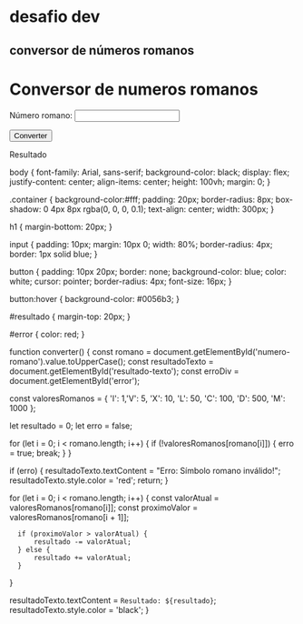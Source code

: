 # desafio dev 
## conversor de números romanos 

<!DOCTYPE html>
<html lang="en">
<head>
  <meta charset="UTF-8">
  <meta name="viewport" content="width=device-width, initial-scale=1.0">
  <title>Conversor</title>

  <link rel="stylesheet" href="style.css">
</head>
<body>
  <div class="container">
  <h1>Conversor de numeros romanos</h1>


  <label for="numero romano">Número romano:</label>
  <input type="text" id="numero-romano">

  <button onclick="converter()">Converter</button> 

<div id="resultado">
  <p id="resultado-texto">Resultado</p>
</div>


</div>

<script src="java.js">

</script>
  
</body>
</html>



body {
  font-family: Arial, sans-serif;
  background-color: black;
  display: flex;
  justify-content: center;
  align-items: center;
  height: 100vh;
  margin: 0;
}

.container {
  background-color:#fff;
  padding: 20px;
  border-radius: 8px;
  box-shadow: 0 4px 8px rgba(0, 0, 0, 0.1);
  text-align: center;
  width: 300px;
}

h1 {
  margin-bottom: 20px;
}

input {
  padding: 10px;
  margin: 10px 0;
  width: 80%;
  border-radius: 4px;
  border: 1px solid blue;
}

button {
  padding: 10px 20px;
  border: none;
  background-color: blue;
  color: white;
  cursor: pointer;
  border-radius: 4px;
  font-size: 16px;
}

button:hover {
  background-color: #0056b3;
}

#resultado {
  margin-top: 20px;
}

#error {
  color: red;
}

  


function converter() {
  const romano = document.getElementById('numero-romano').value.toUpperCase();
  const resultadoTexto = document.getElementById('resultado-texto');
  const erroDiv = document.getElementById('error');

  
  const valoresRomanos = {
      'I': 1,'V': 5, 'X': 10, 'L': 50, 'C': 100, 'D': 500, 'M': 1000
  };

  let resultado = 0;
  let erro = false;

  
  for (let i = 0; i < romano.length; i++) {
      if (!valoresRomanos[romano[i]]) {
          erro = true;
          break;
      }
  }

  if (erro) {
      resultadoTexto.textContent = "Erro: Símbolo romano inválido!";
      resultadoTexto.style.color = 'red';
      return;
  }

  
  for (let i = 0; i < romano.length; i++) {
      const valorAtual = valoresRomanos[romano[i]];
      const proximoValor = valoresRomanos[romano[i + 1]];

     
      if (proximoValor > valorAtual) {
          resultado -= valorAtual;
      } else {
          resultado += valorAtual;
      }
  }

 
  resultadoTexto.textContent = `Resultado: ${resultado}`;
  resultadoTexto.style.color = 'black';
}

